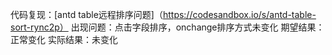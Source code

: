 代码复现：[antd table远程排序问题]（https://codesandbox.io/s/antd-table-sort-rync2p）
出现问题：点击字段排序，onchange排序方式未变化
期望结果：正常变化
实际结果：未变化
